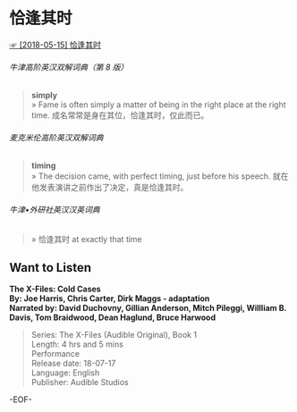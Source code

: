 # 恰逢其时  
[☞ [2018-05-15] 恰逢其时 ](https://mp.weixin.qq.com/s/JlU4wcDcCKW263goKlp5rQ)    
  
###### 牛津高阶英汉双解词典（第 8 版）  
>**simply**  
» Fame is often simply a matter of being in the right place at the right time. 成名常常是身在其位，恰逢其时，仅此而已。  
  
###### 麦克米伦高阶英汉双解词典  
>**timing**  
» The decision came, with perfect timing, just before his speech. 就在他发表演讲之前作出了决定，真是恰逢其时。  
  
###### 牛津•外研社英汉汉英词典  
>» 恰逢其时 at exactly that time  
  
## Want to Listen  
**The X-Files: Cold Cases  
By: Joe Harris, Chris Carter, Dirk Maggs - adaptation  
Narrated by: David Duchovny, Gillian Anderson, Mitch Pileggi, Willliam B. Davis, Tom Braidwood, Dean Haglund, Bruce Harwood**  
>Series: The X-Files (Audible Original), Book 1  
Length: 4 hrs and 5 mins  
Performance  
Release date: 18-07-17  
Language: English  
Publisher: Audible Studios  
  
  
  
  
-EOF-  
